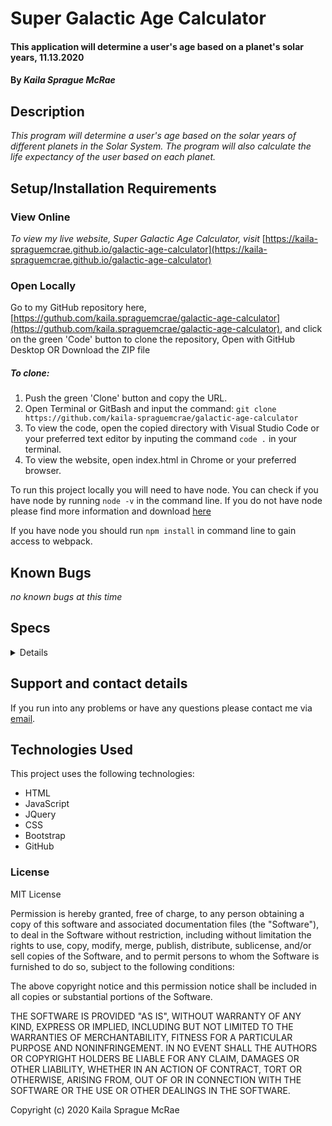 # Super Galactic Age Calculator

#### This application will determine a user's age based on a planet's solar years, 11.13.2020

#### By _**Kaila Sprague McRae**_

## Description

_This program will determine a user's age based on the solar years of different planets in the Solar System. The program will also calculate the life expectancy of the user based on each planet._

## Setup/Installation Requirements

### View Online

_To view my live website, Super Galactic Age Calculator, visit_ [https://kaila-spraguemcrae.github.io/galactic-age-calculator](https://kaila-spraguemcrae.github.io/galactic-age-calculator)

### Open Locally

Go to my GitHub repository here, [https://guthub.com/kaila.spraguemcrae/galactic-age-calculator](https://guthub.com/kaila.spraguemcrae/galactic-age-calculator), and click on the green 'Code' button to clone the repository, Open with GitHub Desktop OR Download the ZIP file

##### To clone:
1. Push the green 'Clone' button and copy the URL.
2. Open Terminal or GitBash and input the command: `git clone https://github.com/kaila-spraguemcrae/galactic-age-calculator`
3. To view the code, open the copied directory with Visual Studio Code or your preferred text editor by inputing the command `code .` in your terminal.
4. To view the website, open index.html in Chrome or your preferred browser.

To run this project locally you will need to have node. You can check if you have node by running `node -v` in the command line. If you do not have node please find more information and download [here](https://nodejs.org/en/download/)

If you have node you should run `npm install` in command line to gain access to webpack.

## Known Bugs
  _no known bugs at this time_
## Specs

<details> 

| Test | Input | Output |
| :------------- | :------------- | :------------- |
| **Space Age**|||
| Should create and instance of SpaceAge | "Kaila, 28, 80" | "Kaila, 28, 80" |
| **Mercury Age** |||
| Should calculate age into Mercury years | 28 | 117 |
| **Venus Age** |||
| SHould calculate age into Venus Years | 28 | 45 | 
| **Mars Age**|||
| Should calculate age into Mars Years | 28 | 15 |
| **Jupiter Age**|||
| Should calculate age into Jupiter Years | 28 | 2 |
| **Mercury Life Expectancy** |||
| Should calculate how many years user has left to live on Mercury| 28, 80 | 216 years left |
| Should calculate how many years user has lived over the life expectancy on Mercury| 85, 80 | 21 years over life expectancy |
| **Venus Life Expectancy** |||
| Should calculate how many years user has left to live on Venus| 28, 80 | 84 years left |
| Should calculate how many years user has lived over the life expectancy on Venus| 85, 80 | 8 years over life expectancy |
| **Mars Life Expectancy** |||
| Should calculate how many years user has left to live on Mars| 28, 80 | 28 years left |
| Should calculate how many years user has lived over the life expectancy| 85, 80 | 2 years over life expectancy |
| **Jupiter Life Expectancy** |||
| Should calculate how many years user has left to live on Jupiter| 28, 80 | 5 years left |
| Should calculate how many years user has lived over the life expectancy| 85, 80 | 0 years over life expectancy |



</details>

## Support and contact details

If you run into any problems or have any questions please contact me via [email](mailto:kaila.sprague@icloud.com).

## Technologies Used

This project uses the following technologies:

- HTML
- JavaScript
- JQuery
- CSS
- Bootstrap
- GitHub

### License

MIT License

Permission is hereby granted, free of charge, to any person obtaining a copy
of this software and associated documentation files (the "Software"), to deal
in the Software without restriction, including without limitation the rights
to use, copy, modify, merge, publish, distribute, sublicense, and/or sell
copies of the Software, and to permit persons to whom the Software is
furnished to do so, subject to the following conditions:

The above copyright notice and this permission notice shall be included in all
copies or substantial portions of the Software.

THE SOFTWARE IS PROVIDED "AS IS", WITHOUT WARRANTY OF ANY KIND, EXPRESS OR
IMPLIED, INCLUDING BUT NOT LIMITED TO THE WARRANTIES OF MERCHANTABILITY,
FITNESS FOR A PARTICULAR PURPOSE AND NONINFRINGEMENT. IN NO EVENT SHALL THE
AUTHORS OR COPYRIGHT HOLDERS BE LIABLE FOR ANY CLAIM, DAMAGES OR OTHER
LIABILITY, WHETHER IN AN ACTION OF CONTRACT, TORT OR OTHERWISE, ARISING FROM,
OUT OF OR IN CONNECTION WITH THE SOFTWARE OR THE USE OR OTHER DEALINGS IN THE
SOFTWARE.

Copyright (c) 2020 Kaila Sprague McRae